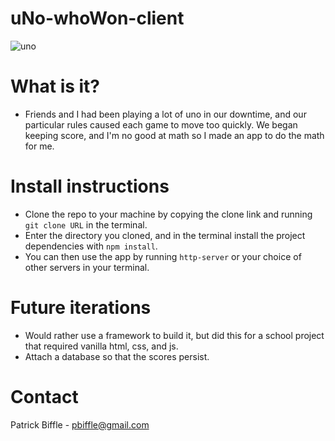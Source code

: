 # uNo-whoWon-client

![uno](https://user-images.githubusercontent.com/32248824/38758744-b10097a4-3f2f-11e8-82b9-1756efdae344.png)

# What is it?
* Friends and I had been playing a lot of uno in our downtime, and our particular rules caused each game to move too quickly. We began keeping score, and I'm no good at math so I made an app to do the math for me.

# Install instructions
* Clone the repo to your machine by copying the clone link and running `git clone URL` in the terminal.
* Enter the directory you cloned, and in the terminal install the project dependencies with `npm install`.
* You can then use the app by running `http-server` or your choice of other servers in your terminal.

# Future iterations
* Would rather use a framework to build it, but did this for a school project that required vanilla html, css, and js.
* Attach a database so that the scores persist.

# Contact
Patrick Biffle - pbiffle@gmail.com
